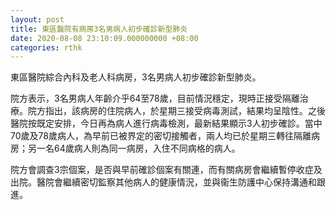 ```yaml
---
layout: post
title: 東區醫院有病房3名男病人初步確診新型肺炎
date: 2020-08-08 23:10:09.000000000 +08:00
categories: rthk
---
```


東區醫院綜合內科及老人科病房，3名男病人初步確診新型肺炎。

院方表示，3名男病人年齡介乎64至78歲，目前情況穩定，現時正接受隔離治療。院方指出，該病房的住院病人，於星期三接受病毒測試，結果均呈陰性。之後醫院按既定安排，今日再為病人進行病毒檢測，最新結果顯示3人初步確診。當中70歲及78歲病人，為早前已被界定的密切接觸者，兩人均已於星期三轉往隔離病房；另一名64歲病人則為同一病房，入住不同病格的病人。

院方會調查3宗個案，是否與早前確診個案有關連，而有關病房會繼續暫停收症及出院。醫院會繼續密切監察其他病人的健康情況，並與衞生防護中心保持溝通和跟進。
